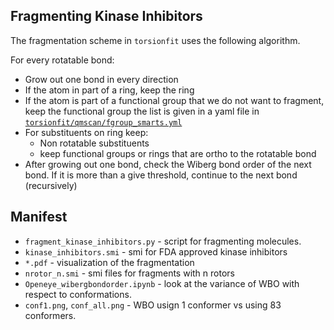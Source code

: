 ## Fragmenting Kinase Inhibitors

The fragmentation scheme in `torsionfit` uses the following algorithm.

For every rotatable bond:
* Grow out one bond in every direction
* If the atom in part of a ring, keep the ring
* If the atom is part of a functional group that we do not want to fragment, keep the functional group 
   the list is given in a yaml file in [`torsionfit/qmscan/fgroup_smarts.yml`](https://github.com/ChayaSt/torsionfit/blob/fragment/torsionfit/qmscan/fgroup_smarts.yml)
* For substituents on ring keep:
    - Non rotatable substituents
    - keep functional groups or rings that are ortho to the rotatable bond
* After growing out one bond, check the Wiberg bond order of the next bond. 
If it is more than a give threshold, continue to the next bond (recursively)
 
## Manifest
* `fragment_kinase_inhibitors.py` - script for fragmenting molecules. 
* `kinase_inhibitors.smi` - smi for FDA approved kinase inhibitors
* `*.pdf` - visualization of the fragmentation
* `nrotor_n.smi` - smi files for fragments with n rotors
* `Openeye_wibergbondorder.ipynb` - look at the variance of WBO with respect to conformations.
* `conf1.png`, `conf_all.png` - WBO usign 1 conformer vs using 83 conformers. 

